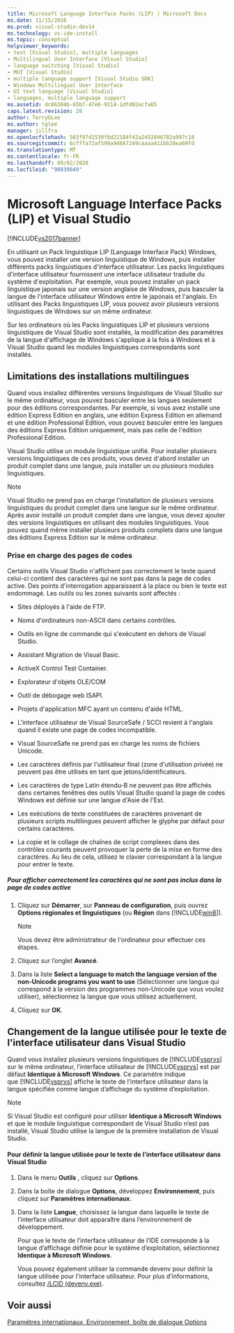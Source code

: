 ```yaml
---
title: Microsoft Language Interface Packs (LIP) | Microsoft Docs
ms.date: 11/15/2016
ms.prod: visual-studio-dev14
ms.technology: vs-ide-install
ms.topic: conceptual
helpviewer_keywords:
- text [Visual Studio], multiple languages
- Multilingual User Interface [Visual Studio]
- language switching [Visual Studio]
- MUI [Visual Studio]
- multiple language support [Visual Studio SDK]
- Windows Multilingual User Interface
- UI text language [Visual Studio]
- languages, multiple language support
ms.assetid: dc86304b-65b7-47e6-9314-1dfd02ecfa65
caps.latest.revision: 28
author: TerryGLee
ms.author: tglee
manager: jillfra
ms.openlocfilehash: 503f97d1530f8d22184f42a2452046782a997c18
ms.sourcegitcommit: 6cfffa72af599a9d667249caaaa411bb28ea69fd
ms.translationtype: MT
ms.contentlocale: fr-FR
ms.lasthandoff: 09/02/2020
ms.locfileid: "90839849"
---
```

# <a name="microsoft-language-interface-packs-lips-and-visual-studio"></a>Microsoft Language Interface Packs (LIP) et Visual Studio
[!INCLUDE[vs2017banner](../includes/vs2017banner.md)]

En utilisant un Pack linguistique LIP (Language Interface Pack) Windows, vous pouvez installer une version linguistique de Windows, puis installer différents packs linguistiques d'interface utilisateur. Les packs linguistiques d'interface utilisateur fournissent une interface utilisateur traduite du système d'exploitation. Par exemple, vous pouvez installer un pack linguistique japonais sur une version anglaise de Windows, puis basculer la langue de l'interface utilisateur Windows entre le japonais et l'anglais. En utilisant des Packs linguistiques LIP, vous pouvez avoir plusieurs versions linguistiques de Windows sur un même ordinateur.

 Sur les ordinateurs où les Packs linguistiques LIP et plusieurs versions linguistiques de Visual Studio sont installés, la modification des paramètres de la langue d'affichage de Windows s'applique à la fois à Windows et à Visual Studio quand les modules linguistiques correspondants sont installés.

## <a name="limitations-of-multi-language-installations"></a>Limitations des installations multilingues
 Quand vous installez différentes versions linguistiques de Visual Studio sur le même ordinateur, vous pouvez basculer entre les langues seulement pour des éditions correspondantes. Par exemple, si vous avez installé une édition Express Edition en anglais, une édition Express Edition en allemand et une édition Professional Edition, vous pouvez basculer entre les langues des éditions Express Edition uniquement, mais pas celle de l'édition Professional Edition.

 Visual Studio utilise un module linguistique unifié. Pour installer plusieurs versions linguistiques de ces produits, vous devez d'abord installer un produit complet dans une langue, puis installer un ou plusieurs modules linguistiques.

> [!NOTE]
> Visual Studio ne prend pas en charge l'installation de plusieurs versions linguistiques du produit complet dans une langue sur le même ordinateur. Après avoir installé un produit complet dans une langue, vous devez ajouter des versions linguistiques en utilisant des modules linguistiques. Vous pouvez quand même installer plusieurs produits complets dans une langue des éditions Express Edition sur le même ordinateur.

### <a name="support-for-code-pages"></a>Prise en charge des pages de codes
 Certains outils Visual Studio n'affichent pas correctement le texte quand celui-ci contient des caractères qui ne sont pas dans la page de codes active. Des points d'interrogation apparaissent à la place ou bien le texte est endommagé. Les outils ou les zones suivants sont affectés :

- Sites déployés à l'aide de FTP.

- Noms d'ordinateurs non-ASCII dans certains contrôles.

- Outils en ligne de commande qui s'exécutent en dehors de Visual Studio.

- Assistant Migration de Visual Basic.

- ActiveX Control Test Container.

- Explorateur d'objets OLE/COM

- Outil de débogage web ISAPI.

- Projets d'application MFC ayant un contenu d'aide HTML.

- L'interface utilisateur de Visual SourceSafe / SCCI revient à l'anglais quand il existe une page de codes incompatible.

- Visual SourceSafe ne prend pas en charge les noms de fichiers Unicode.

- Les caractères définis par l'utilisateur final (zone d'utilisation privée) ne peuvent pas être utilisés en tant que jetons/identificateurs.

- Les caractères de type Latin étendu-B ne peuvent pas être affichés dans certaines fenêtres des outils Visual Studio quand la page de codes Windows est définie sur une langue d'Asie de l'Est.

- Les exécutions de texte constituées de caractères provenant de plusieurs scripts multilingues peuvent afficher le glyphe par défaut pour certains caractères.

- La copie et le collage de chaînes de script complexes dans des contrôles courants peuvent provoquer la perte de la mise en forme des caractères. Au lieu de cela, utilisez le clavier correspondant à la langue pour entrer le texte.

##### <a name="to-correctly-display-characters-that-are-not-included-in-the-current-code-page"></a>Pour afficher correctement les caractères qui ne sont pas inclus dans la page de codes active

1. Cliquez sur **Démarrer**, sur **Panneau de configuration**, puis ouvrez **Options régionales et linguistiques** (ou **Région** dans [!INCLUDE[win8](../includes/win8-md.md)]).

    > [!NOTE]
    > Vous devez être administrateur de l'ordinateur pour effectuer ces étapes.

2. Cliquez sur l’onglet **Avancé**.

3. Dans la liste **Select a language to match the language version of the non-Unicode programs you want to use** (Sélectionner une langue qui correspond à la version des programmes non-Unicode que vous voulez utiliser), sélectionnez la langue que vous utilisez actuellement.

4. Cliquez sur **OK**.

## <a name="changing-the-language-used-for-the-ui-text-in-visual-studio"></a>Changement de la langue utilisée pour le texte de l'interface utilisateur dans Visual Studio
 Quand vous installez plusieurs versions linguistiques de [!INCLUDE[vsprvs](../includes/vsprvs-md.md)] sur le même ordinateur, l’interface utilisateur de [!INCLUDE[vsprvs](../includes/vsprvs-md.md)] est par défaut **Identique à Microsoft Windows**. Ce paramètre indique que [!INCLUDE[vsprvs](../includes/vsprvs-md.md)] affiche le texte de l’interface utilisateur dans la langue spécifiée comme langue d’affichage du système d’exploitation.

> [!NOTE]
> Si Visual Studio est configuré pour utiliser **Identique à Microsoft Windows** et que le module linguistique correspondant de Visual Studio n’est pas installé, Visual Studio utilise la langue de la première installation de Visual Studio.

#### <a name="to-set-the-language-that-is-used-for-the-ui-text-in-visual-studio"></a>Pour définir la langue utilisée pour le texte de l'interface utilisateur dans Visual Studio

1. Dans le menu **Outils** , cliquez sur **Options**.

2. Dans la boîte de dialogue **Options**, développez **Environnement**, puis cliquez sur **Paramètres internationaux**.

3. Dans la liste **Langue**, choisissez la langue dans laquelle le texte de l’interface utilisateur doit apparaître dans l’environnement de développement.

    Pour que le texte de l’interface utilisateur de l’IDE corresponde à la langue d’affichage définie pour le système d’exploitation, sélectionnez **Identique à Microsoft Windows**.

   Vous pouvez également utiliser la commande devenv pour définir la langue utilisée pour l'interface utilisateur. Pour plus d’informations, consultez [/LCID (devenv.exe)](../ide/reference/lcid-devenv-exe.md).

## <a name="see-also"></a>Voir aussi
 [Paramètres internationaux, Environnement, boîte de dialogue Options](../ide/reference/international-settings-environment-options-dialog-box.md)